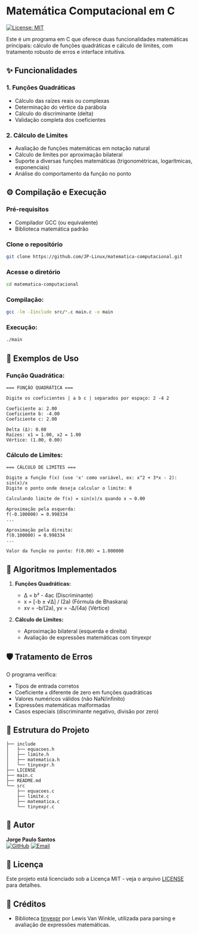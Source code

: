 # Matemática Computacional em C

[![License: MIT](https://img.shields.io/badge/License-MIT-yellow.svg)](https://opensource.org/licenses/MIT)

Este é um programa em C que oferece duas funcionalidades matemáticas principais: cálculo de funções quadráticas e cálculo de limites, com tratamento robusto de erros e interface intuitiva.

## ✨ Funcionalidades

### 1. Funções Quadráticas
- Cálculo das raízes reais ou complexas
- Determinação do vértice da parábola
- Cálculo do discriminante (delta)
- Validação completa dos coeficientes

### 2. Cálculo de Limites
- Avaliação de funções matemáticas em notação natural
- Cálculo de limites por aproximação bilateral
- Suporte a diversas funções matemáticas (trigonométricas, logarítmicas, exponenciais)
- Análise do comportamento da função no ponto

## ⚙️ Compilação e Execução

### Pré-requisitos
- Compilador GCC (ou equivalente)
- Biblioteca matemática padrão
  
### Clone o repositório
```bash
git clone https://github.com/JP-Linux/matematica-computacional.git
```
### Acesse o diretório
```bash
cd matematica-computacional
```

### Compilação:
```bash
gcc -lm -Iinclude src/*.c main.c -o main
```

### Execução:
```bash
./main
```

## 📝 Exemplos de Uso

### Função Quadrática:
```
=== FUNÇÃO QUADRÁTICA ===

Digite os coeficientes | a b c | separados por espaço: 2 -4 2

Coeficiente a: 2.00
Coeficiente b: -4.00
Coeficiente c: 2.00

Delta (Δ): 0.00
Raízes: x1 = 1.00, x2 = 1.00
Vértice: (1.00, 0.00)
```

### Cálculo de Limites:
```
=== CÁLCULO DE LIMITES ===

Digite a função f(x) (use 'x' como variável, ex: x^2 + 3*x - 2): sin(x)/x
Digite o ponto onde deseja calcular o limite: 0

Calculando limite de f(x) = sin(x)/x quando x → 0.00

Aproximação pela esquerda:
f(-0.100000) = 0.998334
...

Aproximação pela direita:
f(0.100000) = 0.998334
...

Valor da função no ponto: f(0.00) = 1.000000
```

## 🧠 Algoritmos Implementados

1. **Funções Quadráticas:**
   - Δ = b² - 4ac (Discriminante)
   - x = [-b ± √Δ] / (2a) (Fórmula de Bhaskara)
   - xv = -b/(2a), yv = -Δ/(4a) (Vértice)

2. **Cálculo de Limites:**
   - Aproximação bilateral (esquerda e direita)
   - Avaliação de expressões matemáticas com tinyexpr

## 🛡️ Tratamento de Erros

O programa verifica:
- Tipos de entrada corretos
- Coeficiente `a` diferente de zero em funções quadráticas
- Valores numéricos válidos (não NaN/infinito)
- Expressões matemáticas malformadas
- Casos especiais (discriminante negativo, divisão por zero)

## 📁 Estrutura do Projeto

```
├── include
│   ├── equacoes.h
│   ├── limite.h
│   ├── matematica.h
│   └── tinyexpr.h
├── LICENSE
├── main.c
├── README.md
└── src
    ├── equacoes.c
    ├── limite.c
    ├── matematica.c
    └── tinyexpr.c
```

## 👤 Autor

**Jorge Paulo Santos**  
[![GitHub](https://img.shields.io/badge/GitHub-100000?style=for-the-badge&logo=github&logoColor=white)](https://github.com/JP-Linux)
[![Email](https://img.shields.io/badge/Gmail-D14836?style=for-the-badge&logo=gmail&logoColor=white)](mailto:jorgepsan7@gmail.com)

## 📄 Licença

Este projeto está licenciado sob a Licença MIT - veja o arquivo [LICENSE](LICENSE) para detalhes.

## 🙌 Créditos

- Biblioteca [tinyexpr](https://github.com/codeplea/tinyexpr) por Lewis Van Winkle, utilizada para parsing e avaliação de expressões matemáticas.